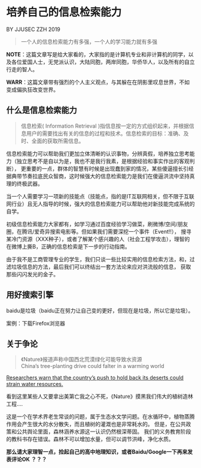 # 培养自己的信息检索能力

BY JJUSEC ZZH 2019

> 一个人的信息检索能力有多强，一个人的学习能力就有多强

**NOTE**：这篇文章写是给大家看的，大家指的是计算机专业和非计算机的同学，以及各位爱国人士，无党派认识，大陆同胞，两岸同胞，华侨华人，以及所有的自立行走的智人。

**WARR**：这篇文章带有强烈的个人主义观点，与其躲在在阴影里叹息世界，不如变成偏执狂改变世界。

## 什么是信息检索能力

> 信息检索( Information Retrieval )指信息按一定的方式组织起来，并根据信息用户的需要找出有关的信息的过程和技术。信息检索的目标：准确、及时、全面的获取所需信息。

信息检索能力可以帮助我们更加立体清晰的认识事物，分辨真假，培养独立思考能力（独立思考不是自以为是，我也不是我行我素，是根据经验和事实作出的客观判断），
更重要的一点，群体的智慧有时候是出现蠢到家的情况，某些傻逼擅长引经据典带节奏拉底民众智商，这时候强大的信息检索能力是我们在傻逼洪流中坚持真理的终极武器。

当一个人需要学习一项新的技能点（技能点，指的是IT互联网相关，但不限于互联网行业）且无人指导的时候，强大的信息检索能力可以帮助他对新技能完成系统的自学。

初级信息检索能力大家都有，如学习通过百度经验学习做菜，刷微博/空间/朋友圈，在腾讯/爱奇异搜索电影等。但如果我们需要深挖一个事件（Event!!），
搜寻某冷门资源（XXX种子），或者了解某个感兴趣的人（社会工程学攻击），理智的在微博上撕B，正确的信息检索是下一步的行动指南。

由于我不是工商管理专业的学生，我们只谈一些比较实用的信息检索方法，和，过滤垃圾信息的方法，最后我们可以终结出一套方法论来应对洪流般的信息，
获取那些闪闪发光的金子。

## 用好搜索引擎

baidu是垃圾（baidu正在努力让自己变的更好，但现在是垃圾，所以它是垃圾）。

案例：下载Firefox浏览器




## 关于争论

>《Nature》报道声称中国西北荒漠绿化可能导致水资源  
China’s tree-planting drive could falter in a warming world  
  
[Researchers warn that the country’s push to hold back its deserts could strain water resources.](https://www.nature.com/articles/d41586-019-02789-w)

看到这里某些人又要拿出美第亡我之心不死，《Nature》摸黑我们伟大的植树造林工程....

这是一个在学术界老生常谈的问题，属于生态水文学问题。在水循环中，植物蒸腾作用会产生很大的水分散失，而且植树的灌溉也是非常耗水的。
但是，在公共政策和公共舆论里面，森林涵养水源这一认识仍然根深蒂固。
我们的义务教育阶段的教科书存在错误。森林不可以增加水量，但可以调节洪峰，净化水质。

**那么请大家理智一点，捡起自己的高中地理知识，或者Baidu/Google一下再来发表评论OK ？？？**
